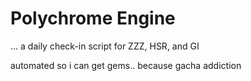 # Polychrome Engine
... a daily check-in script for ZZZ, HSR, and GI

automated so i can get gems.. because gacha addiction 
